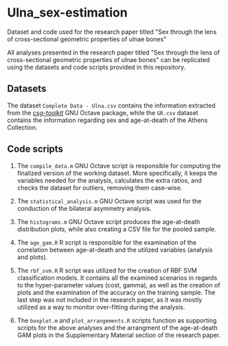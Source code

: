 # Ulna_sex-estimation
Dataset and code used for the research paper titled "Sex through the lens of cross-sectional geometric properties of ulnae bones"

All analyses presented in the research paper titled "Sex through the lens of cross-sectional geometric properties of ulnae bones" can be replicated using the datasets and code scripts provided in this repository. 

## Datasets
The dataset `Complete Data - Ulna.csv` contains the information extracted from the [*csg-toolkit*](https://github.com/pr0m1th3as/long-bone-diaphyseal-CSG-Toolkit/tree/v1.0.1) GNU Octave package, while the `GR.csv` dataset contains the information regarding sex and age-at-death of the Athens Collection.

## Code scripts
1. The `compile_data.m` GNU Octave script is responsible for computing the finalized version of the working dataset. More specifically, it keeps the variables needed for the analysis, calculates the extra ratios, and checks the dataset for outliers, removing them case-wise.

2. The `statistical_analysis.m` GNU Octave script was used for the conduction of the bilateral asymmetry analysis.

3. The `histograms.m` GNU Octave script produces the age-at-death distribution plots, while also creating a CSV file for the pooled sample.

4. The `age_gam.R` R script is responsible for the examination of the correlation between age-at-death and the utilized variables (analysis and plots).

5. The `rbf_svm.R` R script was utilized for the creation of RBF SVM classification models. It contains all the examined scenarios in regards to the hyper-parameter values (cost, gamma), as well as the creation of plots and the examination of the accuracy on the training sample. The last step was not included in the research paper, as it was mostly utilized as a way to monitor over-fitting during the analysis. 

6. The `boxplot.m` and `plot_arrangements.R` scripts function as supporting scripts for the above analyses and the arrangment of the age-at-death GAM plots in the Supplementary Material section of the research paper.
